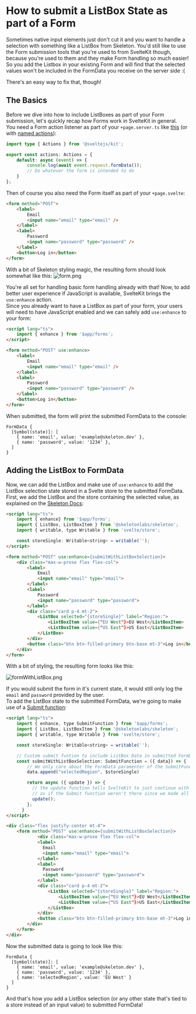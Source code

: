 # How to submit a ListBox State as part of a Form

Sometimes native input elements just don't cut it and you want to handle a selection with something like a ListBox from Skeleton.
You'd still like to use the Form submission tools that you're used to from SvelteKit though, because you're used to them and they make Form handling so much easier!  
So you add the Listbox in your existing Form and will find that the selected values won't be included in the FormData you receive on the server side :(

There's an easy way to fix that, though!

## The Basics

Before we dive into how to include ListBoxes as part of your Form submission, let's quickly recap how Forms work in SvelteKit in general.  
You need a Form action listener as part of your `+page.server.ts` like [this](https://kit.svelte.dev/docs/form-actions#default-actions) (or with [named actions](https://kit.svelte.dev/docs/form-actions#named-actions)):

```ts
import type { Actions } from '@sveltejs/kit';

export const actions: Actions = {
	default: async (event) => {
		console.log(await event.request.formData());
		// Do whatever the form is intended to do
	}
};
```

Then of course you also need the Form itself as part of your `+page.svelte`:

```html
<form method="POST">
	<label>
		Email
		<input name="email" type="email" />
	</label>
	<label>
		Password
		<input name="password" type="password" />
	</label>
	<button>Log in</button>
</form>
```

With a bit of Skeleton styling magic, the resulting form should look somewhat like this:
![form.png](form.png)

You're all set for handling basic form handling already with that! Now, to add better user experience if JavaScript is available, SvelteKit brings the `use:enhance` action.  
Since you already want to have a ListBox as part of your form, your users will need to have JavaScript enabled and we can safely add `use:enhance` to your form:

```html
<script lang="ts">
	import { enhance } from '$app/forms';
</script>

<form method="POST" use:enhance>
	<label>
		Email
		<input name="email" type="email" />
	</label>
	<label>
		Password
		<input name="password" type="password" />
	</label>
	<button>Log in</button>
</form>
```

When submitted, the form will print the submitted FormData to the console:

```
FormData {
  [Symbol(state)]: [
    { name: 'email', value: 'example@skeleton.dev' },
    { name: 'password', value: '1234' },
  ]
}
```

## Adding the ListBox to FormData

Now, we can add the ListBox and make use of `use:enhance` to add the ListBox selection state stored in a Svelte store to the submitted FormData.  
First, we add the ListBox and the store containing the selected value, as explained on the [Skeleton Docs](https://www.skeleton.dev/components/listboxes):

```html
<script lang="ts">
	import { enhance} from '$app/forms';
	import { ListBox, ListBoxItem } from '@skeletonlabs/skeleton';
	import { writable, type Writable } from 'svelte/store';

	const storeSingle: Writable<string> = writable('');
</script>

<form method="POST" use:enhance={submitWithListBoxSelection}>
    <div class="max-w-prose flex flex-col">
        <label>
            Email
            <input name="email" type="email">
        </label>
        <label>
            Password
            <input name="password" type="password">
        </label>
        <div class="card p-4 mt-2">
            <ListBox selected="{storeSingle}" label="Region:">
                <ListBoxItem value={"EU West"}>EU West</ListBoxItem>
                <ListBoxItem value={"US East"}>US East</ListBoxItem>
            </ListBox>
        </div>
        <button class="btn btn-filled-primary btn-base mt-3">Log in</button>
    </div>
</form>
```

With a bit of styling, the resulting form looks like this:

![formWithListBox.png](./formWithListBox.png)

If you would submit the form in it's current state, it would still only log the `email` and `password` provided by the user.  
To add the ListBox state to the submitted FormData, we're going to make use of a [Submit function](https://kit.svelte.dev/docs/types#public-types-submitfunction):

```html
<script lang="ts">
	import { enhance, type SubmitFunction } from '$app/forms';
	import { ListBox, ListBoxItem } from '@skeletonlabs/skeleton';
	import { writable, type Writable } from 'svelte/store';

	const storeSingle: Writable<string> = writable('');

    // Custom submit funtion to include ListBox Data in submitted FormData
	const submitWithListBoxSelection: SubmitFunction = ({ data}) => {
        // We only care about the FormData paramenter of the SubmitFunction Input to append the store data to it
		data.append("selectedRegion", $storeSingle)

		return async ({ update }) => {
          // the update function tells SvelteKit to just continue with usual Form submission
          // as if the Submit function weren't there since we made all the changes we wanted to make
		  update();
		};
	  }
</script>

<div class="flex justify-center mt-4">
	<form method="POST" use:enhance={submitWithListBoxSelection}>
			<div class="max-w-prose flex flex-col">
			<label>
			  Email
			  <input name="email" type="email">
			</label>
			<label>
			  Password
			  <input name="password" type="password">
			</label>
			<div class="card p-4 mt-2">
				<ListBox selected="{storeSingle}" label="Region:">
					<ListBoxItem value={"EU West"}>EU West</ListBoxItem>
					<ListBoxItem value={"US East"}>US East</ListBoxItem>
				</ListBox>
			</div>
			<button class="btn btn-filled-primary btn-base mt-3">Log in</button>
		</div>
	</form>
</div>
```

Now the submitted data is going to look like this:

```
FormData {
  [Symbol(state)]: [
    { name: 'email', value: 'example@skeleton.dev' },
    { name: 'password', value: '1234' },
    { name: 'selectedRegion', value: 'EU West' }
  ]
}
```

And that's how you add a ListBox selection (or any other state that's tied to a store instead of an input value) to submitted FormData!
